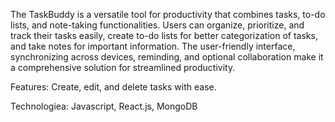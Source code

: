 The TaskBuddy is a versatile tool for productivity that combines tasks, to-do lists, and note-taking functionalities. Users can organize, prioritize, and track their tasks easily, create to-do lists for better categorization of tasks, and take notes for important information. The user-friendly interface, synchronizing across devices, reminding, and optional collaboration make it a comprehensive solution for streamlined productivity.


Features:
Create, edit, and delete tasks with ease.

Technologiea:
Javascript, React.js, MongoDB
